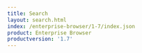 ```yaml
---
title: Search
layout: search.html
index: /enterprise-browser/1-7/index.json
product: Enterprise Browser
productversion: '1.7'
---
```


